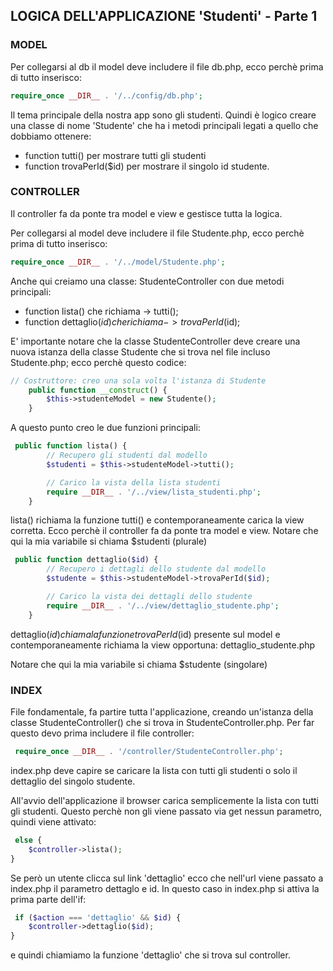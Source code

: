 ## LOGICA DELL'APPLICAZIONE 'Studenti' - Parte 1

### MODEL

Per collegarsi al db il model deve includere il file db.php, ecco perchè prima di tutto inserisco:

```php
require_once __DIR__ . '/../config/db.php';
```

Il tema principale della nostra app sono gli studenti. Quindi è logico creare una classe di nome 'Studente' che ha i metodi principali legati a quello che dobbiamo ottenere: 

- function tutti() per mostrare tutti gli studenti 
- function trovaPerId($id) per mostrare il singolo id studente.

### CONTROLLER

Il controller fa da ponte tra model e view e gestisce tutta la logica. 

Per collegarsi al model deve includere il file Studente.php, ecco perchè prima di tutto inserisco:

```php
require_once __DIR__ . '/../model/Studente.php';
```

Anche qui creiamo una classe: StudenteController con due metodi principali:

- function lista() che richiama -> tutti();
- function dettaglio($id) che richiama -> trovaPerId($id);

E' importante notare che la classe StudenteController deve creare una nuova istanza della classe Studente che si trova nel file incluso Studente.php; ecco perchè questo codice:

```php
// Costruttore: creo una sola volta l'istanza di Studente
    public function __construct() {
        $this->studenteModel = new Studente();
    }
```

A questo punto creo le due funzioni principali:

```php
 public function lista() {
        // Recupero gli studenti dal modello
        $studenti = $this->studenteModel->tutti();

        // Carico la vista della lista studenti
        require __DIR__ . '/../view/lista_studenti.php';
    }
```

lista() richiama la funzione tutti() e contemporaneamente carica la view corretta. Ecco perchè il controller fa da ponte tra model e view. Notare che qui la mia variabile si chiama $studenti (plurale)

```php
 public function dettaglio($id) {
        // Recupero i dettagli dello studente dal modello
        $studente = $this->studenteModel->trovaPerId($id);

        // Carico la vista dei dettagli dello studente
        require __DIR__ . '/../view/dettaglio_studente.php';
    }
```

dettaglio($id) chiama la funzione trovaPerId($id) presente sul model e contemporaneamente richiama la view opportuna: dettaglio_studente.php

Notare che qui la mia variabile si chiama $studente (singolare)

### INDEX

File fondamentale, fa partire tutta l'applicazione, creando un'istanza della classe StudenteController() che si trova in StudenteController.php. Per far questo devo prima includere il file controller:

```php
 require_once __DIR__ . '/controller/StudenteController.php';
```

index.php deve capire se caricare la lista con tutti gli studenti o solo il dettaglio del singolo studente.

All'avvio dell'applicazione il browser carica semplicemente la lista con tutti gli studenti. Questo perchè non gli viene passato via get nessun parametro, quindi viene attivato:

```php
 else {
    $controller->lista();
}
```

Se però un utente clicca sul link 'dettaglio' ecco che nell'url viene passato a index.php il parametro dettaglo e id. In questo caso in index.php si attiva la prima parte dell'if:

```php
 if ($action === 'dettaglio' && $id) {
    $controller->dettaglio($id);
}
```

e quindi chiamiamo la funzione 'dettaglio' che si trova sul controller.
